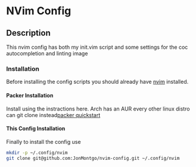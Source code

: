 # NVim Config

## Description
This nvim config has both my init.vim script and some settings for the coc
autocompletion and linting image

### Installation
Before installing the config scripts you should already have 
[nvim](https://github.com/neovim/neovim/wiki/Installing-Neovim) installed.

#### Packer Installation
Install using the instractions here. Arch has an AUR every other linux distro can git 
clone instead[packer quickstart](https://github.com/wbthomason/packer.nvim#quickstart)

#### This Config Installation
Finally to install the config use
```sh
mkdir -p ~/.config/nvim
git clone git@github.com:JonMontgo/nvim-config.git ~/.config/nvim
```
